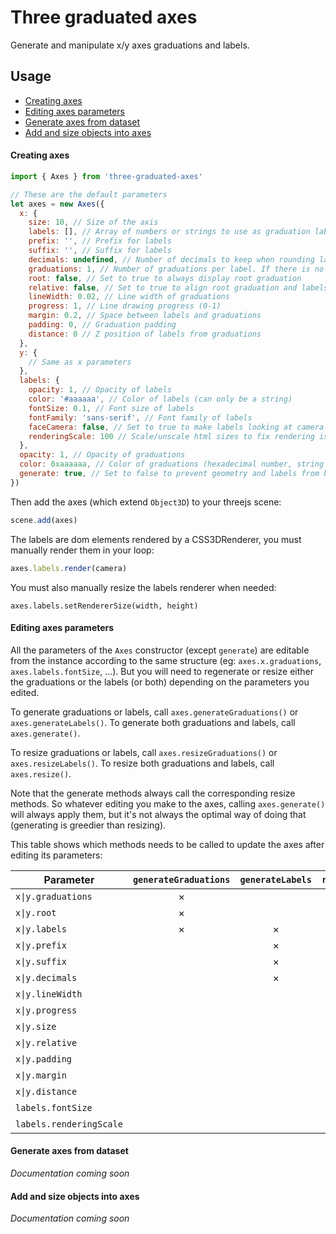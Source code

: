 # Three graduated axes

Generate and manipulate x/y axes graduations and labels.

## Usage

- [Creating axes](#creating-axes)
- [Editing axes parameters](#editing-axes-parameters)
- [Generate axes from dataset](#generate-axes-from-dataset)
- [Add and size objects into axes](#add-and-size-objects-into-axes)

#### Creating axes

```javascript
import { Axes } from 'three-graduated-axes'

// These are the default parameters
let axes = new Axes({
  x: {
    size: 10, // Size of the axis
    labels: [], // Array of numbers or strings to use as graduation labels
    prefix: '', // Prefix for labels
    suffix: '', // Suffix for labels
    decimals: undefined, // Number of decimals to keep when rounding labels, set to undefined to disable rounding
    graduations: 1, // Number of graduations per label. If there is no label, it will be used as the total number of graduations.
    root: false, // Set to true to always display root graduation
    relative: false, // Set to true to align root graduation and labels at 0
    lineWidth: 0.02, // Line width of graduations
    progress: 1, // Line drawing progress (0-1)
    margin: 0.2, // Space between labels and graduations
    padding: 0, // Graduation padding
    distance: 0 // Z position of labels from graduations
  },
  y: {
    // Same as x parameters
  },
  labels: {
    opacity: 1, // Opacity of labels
    color: '#aaaaaa', // Color of labels (can only be a string)
    fontSize: 0.1, // Font size of labels
    fontFamily: 'sans-serif', // Font family of labels
    faceCamera: false, // Set to true to make labels looking at camera
    renderingScale: 100 // Scale/unscale html sizes to fix rendering issues
  },
  opacity: 1, // Opacity of graduations
  color: 0xaaaaaa, // Color of graduations (hexadecimal number, string or Color instance)
  generate: true, // Set to false to prevent geometry and labels from being generated at instantiation
})
```

Then add the axes (which extend `Object3D`) to your threejs scene:

```javascript
scene.add(axes)
```

The labels are dom elements rendered by a CSS3DRenderer, you must manually render them in your loop:

```javascript
axes.labels.render(camera)
```

You must also manually resize the labels renderer when needed:

```
axes.labels.setRendererSize(width, height)
```

#### Editing axes parameters

All the parameters of the `Axes` constructor (except `generate`) are editable from the instance according to the same structure (eg: `axes.x.graduations`, `axes.labels.fontSize`, ...). But you will need to regenerate or resize either the graduations or the labels (or both) depending on the parameters you edited.

To generate graduations or labels, call `axes.generateGraduations()` or `axes.generateLabels()`.
To generate both graduations and labels, call `axes.generate()`.

To resize graduations or labels, call `axes.resizeGraduations()` or `axes.resizeLabels()`.
To resize both graduations and labels, call `axes.resize()`.

Note that the generate methods always call the corresponding resize methods. So whatever editing you make to the axes, calling `axes.generate()` will always apply them, but it's not always the optimal way of doing that (generating is greedier than resizing).

This table shows which methods needs to be called to update the axes after editing its parameters:

| Parameter | `generateGraduations` | `generateLabels` | `resizeGraduations` | `resizeLabels` |
|-|:-:|:-:|:-:|:-:|
| `x\|y.graduations` | × | | | |
| `x\|y.root` | × | | | |
| `x\|y.labels` | × | × | | |
| `x\|y.prefix` | | × | | |
| `x\|y.suffix` | | × | | |
| `x\|y.decimals` | | × | | |
| `x\|y.lineWidth` | | | × | |
| `x\|y.progress` | | | × | |
| `x\|y.size` | | | × | × |
| `x\|y.relative` | | | × | × |
| `x\|y.padding` | | | × | × |
| `x\|y.margin` | | | | × |
| `x\|y.distance` | | | | × |
| `labels.fontSize` | | | | × |
| `labels.renderingScale` | | | | × |

#### Generate axes from dataset

*Documentation coming soon*

#### Add and size objects into axes

*Documentation coming soon*
